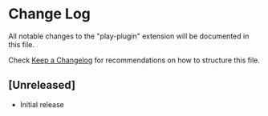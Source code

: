 # Change Log

All notable changes to the "play-plugin" extension will be documented in this file.

Check [Keep a Changelog](http://keepachangelog.com/) for recommendations on how to structure this file.

## [Unreleased]

- Initial release